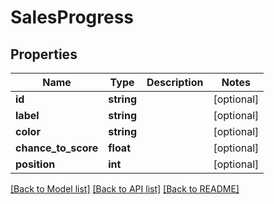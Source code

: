 # SalesProgress

## Properties

 Name                | Type       | Description | Notes      
---------------------|------------|-------------|------------
 **id**              | **string** |             | [optional] 
 **label**           | **string** |             | [optional] 
 **color**           | **string** |             | [optional] 
 **chance_to_score** | **float**  |             | [optional] 
 **position**        | **int**    |             | [optional] 

[[Back to Model list]](../../README.md#documentation-for-models) [[Back to API list]](../../README.md#documentation-for-api-endpoints) [[Back to README]](../../README.md)


